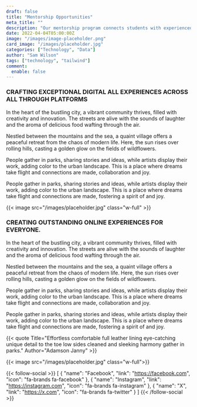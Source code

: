 ```yaml
---
draft: false
title: "Mentorship Opportunities"
meta_title: ""
description: "Our mentorship program connects students with experienced professionals and educators in STEM fields. Mentors provide guidance, share expertise, and inspire innovation, helping students achieve their full potential."
date: 2022-04-04T05:00:00Z
image: "/images/image-placeholder.png"
card_image: "/images/placeholder.jpg"
categories: ["Technology", "Data"]
author: "Sam Wilson"
tags: ["technology", "tailwind"]
comment:
  enable: false
---
```


### CRAFTING EXCEPTIONAL DIGITAL ALL EXPERIENCES ACROSS ALL THROUGH PLATFORMS

In the heart of the bustling city, a vibrant community thrives, filled with creativity and innovation. The streets are alive with the sounds of laughter and the aroma of delicious food wafting through the air.

Nestled between the mountains and the sea, a quaint village offers a peaceful retreat from the chaos of modern life. Here, the sun rises over rolling hills, casting a golden glow on the fields of wildflowers.

People gather in parks, sharing stories and ideas, while artists display their work, adding color to the urban landscape. This is a place where dreams take flight and connections are made, collaboration and joy.

People gather in parks, sharing stories and ideas, while artists display their work, adding color to the urban landscape. This is a place where dreams take flight and connections are made, fostering a spirit of and joy.

{{< image src="/images/placeholder.jpg" class="w-full" >}}

### CREATING OUTSTANDING ONLINE EXPERIENCES FOR EVERYONE.

In the heart of the bustling city, a vibrant community thrives, filled with creativity and innovation. The streets are alive with the sounds of laughter and the aroma of delicious food wafting through the air.

Nestled between the mountains and the sea, a quaint village offers a peaceful retreat from the chaos of modern life. Here, the sun rises over rolling hills, casting a golden glow on the fields of wildflowers.

People gather in parks, sharing stories and ideas, while artists display their work, adding color to the urban landscape. This is a place where dreams take flight and connections are made, collaboration and joy.

People gather in parks, sharing stories and ideas, while artists display their work, adding color to the urban landscape. This is a place where dreams take flight and connections are made, fostering a spirit of and joy.

{{< quote Title="Effortless comfortable full leather lining eye-catching unique detail to the toe low sides cleaned and sleeking harmony gather in parks." Author="Adamson Janny" >}}

{{< image src="/images/placeholder.jpg" class="w-full">}}

{{< follow-social >}}
[
{ "name": "Facebook", "link": "https://facebook.com", "icon": "fa-brands fa-facebook" },
{ "name": "Instagram", "link": "https://instagram.com", "icon": "fa-brands fa-instagram" },
{ "name": "X", "link": "https://x.com", "icon": "fa-brands fa-twitter" }
]
{{< /follow-social >}}
